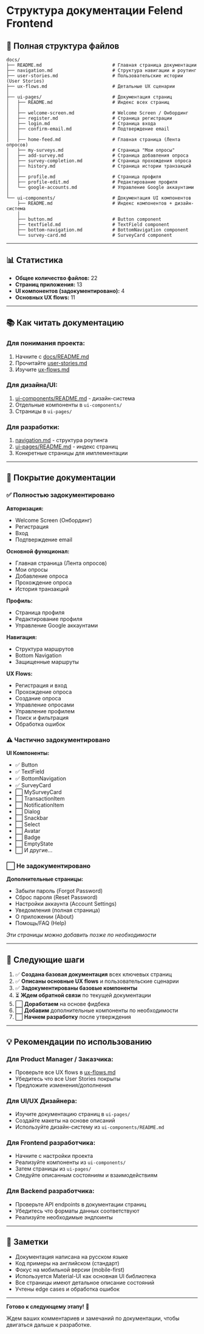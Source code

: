 # Структура документации Felend Frontend

## 📁 Полная структура файлов

```
docs/
├── README.md                          # Главная страница документации
├── navigation.md                      # Структура навигации и роутинг
├── user-stories.md                    # Пользовательские истории (User Stories)
├── ux-flows.md                        # Детальные UX сценарии
│
├── ui-pages/                          # Документация страниц
│   ├── README.md                      # Индекс всех страниц
│   │
│   ├── welcome-screen.md              # Welcome Screen / Онбординг
│   ├── register.md                    # Страница регистрации
│   ├── login.md                       # Страница входа
│   ├── confirm-email.md               # Подтверждение email
│   │
│   ├── home-feed.md                   # Главная страница (Лента опросов)
│   ├── my-surveys.md                  # Страница "Мои опросы"
│   ├── add-survey.md                  # Страница добавления опроса
│   ├── survey-completion.md           # Страница прохождения опроса
│   ├── history.md                     # Страница истории транзакций
│   │
│   ├── profile.md                     # Страница профиля
│   ├── profile-edit.md                # Редактирование профиля
│   └── google-accounts.md             # Управление Google аккаунтами
│
└── ui-components/                     # Документация UI компонентов
    ├── README.md                      # Индекс компонентов + дизайн-система
    │
    ├── button.md                      # Button component
    ├── textfield.md                   # TextField component
    ├── bottom-navigation.md           # BottomNavigation component
    └── survey-card.md                 # SurveyCard component
```

---

## 📊 Статистика

- **Общее количество файлов:** 22
- **Страниц приложения:** 13
- **UI компонентов (задокументировано):** 4
- **Основных UX flows:** 11

---

## 📚 Как читать документацию

### Для понимания проекта:
1. Начните с [docs/README.md](./README.md)
2. Прочитайте [user-stories.md](./user-stories.md)
3. Изучите [ux-flows.md](./ux-flows.md)

### Для дизайна/UI:
1. [ui-components/README.md](./ui-components/README.md) - дизайн-система
2. Отдельные компоненты в `ui-components/`
3. Страницы в `ui-pages/`

### Для разработки:
1. [navigation.md](./navigation.md) - структура роутинга
2. [ui-pages/README.md](./ui-pages/README.md) - индекс страниц
3. Конкретные страницы для имплементации

---

## 🎯 Покрытие документации

### ✅ Полностью задокументировано

**Авторизация:**
- Welcome Screen (Онбординг)
- Регистрация
- Вход
- Подтверждение email

**Основной функционал:**
- Главная страница (Лента опросов)
- Мои опросы
- Добавление опроса
- Прохождение опроса
- История транзакций

**Профиль:**
- Страница профиля
- Редактирование профиля
- Управление Google аккаунтами

**Навигация:**
- Структура маршрутов
- Bottom Navigation
- Защищенные маршруты

**UX Flows:**
- Регистрация и вход
- Прохождение опроса
- Создание опроса
- Управление опросами
- Управление профилем
- Поиск и фильтрация
- Обработка ошибок

### ⚠️ Частично задокументировано

**UI Компоненты:**
- ✅ Button
- ✅ TextField
- ✅ BottomNavigation
- ✅ SurveyCard
- ⬜ MySurveyCard
- ⬜ TransactionItem
- ⬜ NotificationItem
- ⬜ Dialog
- ⬜ Snackbar
- ⬜ Select
- ⬜ Avatar
- ⬜ Badge
- ⬜ EmptyState
- ⬜ И другие...

### ⬜ Не задокументировано

**Дополнительные страницы:**
- Забыли пароль (Forgot Password)
- Сброс пароля (Reset Password)
- Настройки аккаунта (Account Settings)
- Уведомления (полная страница)
- О приложении (About)
- Помощь/FAQ (Help)

*Эти страницы можно добавить позже по необходимости*

---

## 🔄 Следующие шаги

1. ✅ **Создана базовая документация** всех ключевых страниц
2. ✅ **Описаны основные UX flows** и пользовательские сценарии
3. ✅ **Задокументированы базовые компоненты**
4. ⏳ **Ждем обратной связи** по текущей документации
5. ⬜ **Доработаем** на основе фидбека
6. ⬜ **Добавим** дополнительные компоненты по необходимости
7. ⬜ **Начнем разработку** после утверждения

---

## 💡 Рекомендации по использованию

### Для Product Manager / Заказчика:
- Проверьте все UX flows в [ux-flows.md](./ux-flows.md)
- Убедитесь что все User Stories покрыты
- Предложите изменения/дополнения

### Для UI/UX Дизайнера:
- Изучите документацию страниц в `ui-pages/`
- Создайте макеты на основе описаний
- Используйте дизайн-систему из `ui-components/README.md`

### Для Frontend разработчика:
- Начните с настройки проекта
- Реализуйте компоненты из `ui-components/`
- Затем страницы из `ui-pages/`
- Следуйте описанным состояниям и взаимодействиям

### Для Backend разработчика:
- Проверьте API endpoints в документации страниц
- Убедитесь что форматы данных соответствуют
- Реализуйте необходимые эндпоинты

---

## 📝 Заметки

- Документация написана на русском языке
- Код примеры на английском (стандарт)
- Фокус на мобильной версии (mobile-first)
- Используется Material-UI как основная UI библиотека
- Все страницы имеют детальное описание состояний
- Учтены edge cases и обработка ошибок

---

**Готово к следующему этапу!** 🚀

Ждем ваших комментариев и замечаний по документации, чтобы двигаться дальше к разработке.
